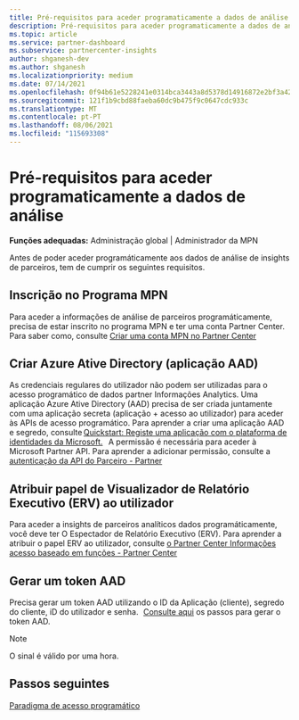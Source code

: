 ```yaml
---
title: Pré-requisitos para aceder programaticamente a dados de análise
description: Pré-requisitos para aceder programaticamente a dados de análise
ms.topic: article
ms.service: partner-dashboard
ms.subservice: partnercenter-insights
author: shganesh-dev
ms.author: shganesh
ms.localizationpriority: medium
ms.date: 07/14/2021
ms.openlocfilehash: 0f94b61e5228241e0314bca3443a8d5378d14916872e2bf3a4271aa7e6fae9f6
ms.sourcegitcommit: 121f1b9cbd88faeba60dc9b475f9c0647cdc933c
ms.translationtype: MT
ms.contentlocale: pt-PT
ms.lasthandoff: 08/06/2021
ms.locfileid: "115693308"
---
```

# <a name="prerequisites-to-programmatically-access-analytics-data"></a>Pré-requisitos para aceder programaticamente a dados de análise

**Funções adequadas:** Administração global | Administrador da MPN

Antes de poder aceder programáticamente aos dados de análise de insights de parceiros, tem de cumprir os seguintes requisitos.

## <a name="mpn-program-enrollment"></a>Inscrição no Programa MPN

Para aceder a informações de análise de parceiros programáticamente, precisa de estar inscrito no programa MPN e ter uma conta Partner Center. Para saber como, consulte [Criar uma conta MPN no Partner Center](mpn-create-a-partner-center-account.md)

## <a name="create-azure-active-directory-aad-application"></a>Criar Azure Ative Directory (aplicação AAD)

As credenciais regulares do utilizador não podem ser utilizadas para o acesso programático de dados partner Informações Analytics. Uma aplicação Azure Ative Directory (AAD) precisa de ser criada juntamente com uma aplicação secreta (aplicação + acesso ao utilizador) para aceder às APIs de acesso programático. Para aprender a criar uma aplicação AAD e segredo, consulte [Quickstart: Registe uma aplicação com o plataforma de identidades da Microsoft.](/azure/active-directory/develop/quickstart-register-app)   A permissão é necessária para aceder à Microsoft Partner API. Para aprender a adicionar permissão, consulte a [autenticação da API do Parceiro - Partner](/partner/develop/api-authentication#application-and-user-access)

## <a name="assign-executive-report-viewer-erv-role-to-the-user"></a>Atribuir papel de Visualizador de Relatório Executivo (ERV) ao utilizador

Para aceder a insights de parceiros analíticos dados programáticamente, você deve ter O Espectador de Relatório Executivo (ERV). Para aprender a atribuir o papel ERV ao utilizador, consulte [o Partner Center Informações acesso baseado em funções - Partner Center](insights-roles.md)

## <a name="generate-an-aad-token"></a>Gerar um token AAD

Precisa gerar um token AAD utilizando o ID da Aplicação (cliente), segredo do cliente, iD do utilizador e senha.   [Consulte aqui](insights-programmatic-first-api-call.md#token-generation) os passos para gerar o token AAD.

> [!Note]
> O sinal é válido por uma hora.

## <a name="next-steps"></a>Passos seguintes
[Paradigma de acesso programático](insights-programmatic-access-paradigm.md)